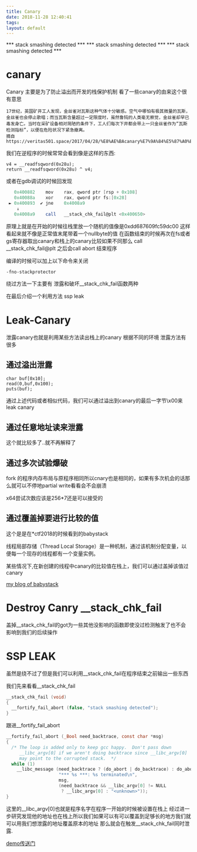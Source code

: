 ```yaml
---
title: Canary
date: 2018-11-28 12:40:41
tags:
layout: default
---
```


*** stack smashing detected ***
*** stack smashing detected ***
*** stack smashing detected ***

<!--more-->

# canary 
Canary 主要是为了防止溢出而开发的栈保护机制
看了一些canary的由来这个很有意思
```
17世纪，英国矿井工人发现，金丝雀对瓦斯这种气体十分敏感。空气中哪怕有极其微量的瓦斯，金丝雀也会停止歌唱；而当瓦斯含量超过一定限度时，虽然鲁钝的人类毫无察觉，金丝雀却早已毒发身亡。当时在采矿设备相对简陋的条件下，工人们每次下井都会带上一只金丝雀作为“瓦斯检测指标”，以便在危险状况下紧急撤离。
摘自https://veritas501.space/2017/04/28/%E8%AE%BAcanary%E7%9A%84%E5%87%A0%E7%A7%8D%E7%8E%A9%E6%B3%95/
```

我们在逆程序的时候常常会看到像是这样的东西:
```arm
v4 = __readfsqword(0x28u);
return __readfsqword(0x28u) ^ v4;
```
或者在gdb调试的时候回发现
```as
   0x400882    mov    rax, qword ptr [rsp + 0x108]
   0x40088a    xor    rax, qword ptr fs:[0x28]
 ► 0x400893  ✔ jne    0x4008a9
    ↓
   0x4008a9    call   __stack_chk_fail@plt <0x400650>
```

原理上就是在开始的时候往栈里放一个随机的值像是0xdd687609fc59dc00
这样看起来就不像是正常值末尾带着一个nullbyte的值
在函数结束的时候再次在fs或者gs寄存器取出canary和栈上的canary比较如果不同那么
call __stack_chk_fail@plt
之后会call abort 结束程序

编译的时候可以加上以下命令来关闭
```
-fno-stackprotector
```
绕过方法一下主要有
泄露和破坏__stack_chk_fail函数两种

在最后介绍一个利用方法 ssp leak

# Leak-Canary
泄露canary也就是利用某些方法读出栈上的canary 根据不同的环境 泄露方法有很多

## 通过溢出泄露
```
char buf[0x10];
read(0,buf,0x100);
puts(buf);
```

通过上述代码或者相似代码，我们可以通过溢出到canary的最后一字节\x00来leak canary

## 通过任意地址读来泄露

这个就比较多了..就不再解释了

## 通过多次试验爆破

fork 的程序内存布局与原程序相同所以cnary也是相同的，如果有多次机会的话那么就可以不停地partial write看看会不会崩溃

x64尝试次数应该是256*7还是可以接受的

## 通过覆盖掉要进行比较的值

这个是是在*ctf2018的时候看到的babystack

线程局部存储（Thread Local Storage）是一种机制，通过该机制分配变量，以便每一个现存的线程都有一个变量实例。

某些情况下,在新创建的线程中canary的比较值在栈上，我们可以通过盖掉该值过canary

[my blog of babystack][2]

# Destroy Canry __stack_chk_fail
盖掉__stack_chk_fail的got为一些其他没影响的函数即使没过检测触发了也不会影响到我们的后续操作


# SSP LEAK
虽然是绕不过了但是我们可以利用__stack_chk_fail在程序结束之前输出一些东西

我们先来看看__stack_chk_fail
```c
__stack_chk_fail (void)
{
  __fortify_fail_abort (false, "stack smashing detected");
}
```
跟进__fortify_fail_abort
```c
__fortify_fail_abort (_Bool need_backtrace, const char *msg)
{
  /* The loop is added only to keep gcc happy.  Don't pass down
     __libc_argv[0] if we aren't doing backtrace since __libc_argv[0]
     may point to the corrupted stack.  */
  while (1)
    __libc_message (need_backtrace ? (do_abort | do_backtrace) : do_abort,
                    "*** %s ***: %s terminated\n",
                    msg,
                    (need_backtrace && __libc_argv[0] != NULL
                     ? __libc_argv[0] : "<unknown>"));
}
```

这里的__libc_argv[0]也就是程序名字在程序一开始的时候被设置在栈上
经过进一步研究发现他的地址也在栈上所以我们如果可以有可以覆盖到足够长的地方我们就可以用我们想泄露的地址覆盖原本的地址
那么就会在触发__stack_chk_fail同时泄露.

[demo传送门][1]

[1]:https://n132.github.io/2018/11/28/jarvis-smashes/

[2]:https://n132.github.io/2018/05/27/2018-05-27-StartCTF-2018-Babystack-thread-stack-bypass-canary/